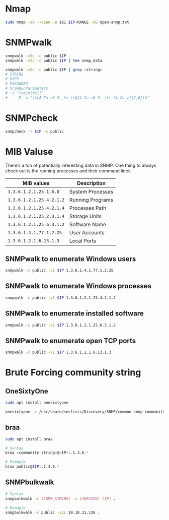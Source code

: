 # Nmap

```bash
sudo nmap -sU --open -p 161 $IP-RANGE -oG open-snmp.txt
```

# SNMPwalk

```bash
snmpwalk -v2c -c public $IP
snmpwalk -v2c -c public $IP | tee snmp_data
```

```bash
snmpwalk -v2c -c public $IP | grep <string>
# STRING
# USER
# PASSWORD
# hrSWRunParameters
# -i "login|fail"
# - `-E -o "\b[A-Za-z0-9._%+-]+@[A-Za-z0-9.-]+\.[A-Za-z]{2,6}\b"`
```

# SNMPcheck

```bash
snmpcheck -t $IP -c public
```

# MIB Valuse

There’s a ton of potentially interesting data in SNMP. One thing to always check out is the running processes and their command lines.

| **MIB values**           | **Description**  |
| ------------------------ | ---------------- |
| `1.3.6.1.2.1.25.1.6.0`   | System Processes |
| `1.3.6.1.2.1.25.4.2.1.2` | Running Programs |
| `1.3.6.1.2.1.25.4.2.1.4` | Processes Path   |
| `1.3.6.1.2.1.25.2.3.1.4` | Storage Units    |
| `1.3.6.1.2.1.25.6.3.1.2` | Software Name    |
| `1.3.6.1.4.1.77.1.2.25`  | User Accounts    |
| `1.3.6.1.2.1.6.13.1.3`   | Local Ports      |

## SNMPwalk to enumerate Windows users

```bash
snmpwalk -c public -v1 $IP 1.3.6.1.4.1.77.1.2.25
```

## SNMPwalk to enumerate Windows processes

```bash
snmpwalk -c public -v1 $IP 1.3.6.1.2.1.25.4.2.1.2
```

## SNMPwalk to enumerate installed software

```bash
snmpwalk -c public -v1 $IP 1.3.6.1.2.1.25.6.3.1.2
```

## SNMPwalk to enumerate open TCP ports

```bash
snmpwalk -c public -v1 $IP 1.3.6.1.2.1.6.13.1.3
```

# Brute Forcing community string
## OneSixtyOne

```bash
sudo apt install onesixtyone

onesixtyone -c /usr/share/seclists/Discovery/SNMP/common-snmp-community-strings-onesixtyone.txt $IP
```

## braa

```bash
sudo apt install braa

# Syntax
braa <community string>@<IP>:.1.3.6.*

# Exemple
braa public@$IP:.1.3.6.*
```

## SNMPbulkwalk

```bash
# Syntax
snmpbulkwalk -c [COMM_STRING] -v [VERSION] [IP] .

# Exemple
snmpbulkwalk -c public -v2c 10.10.11.136 .
```



